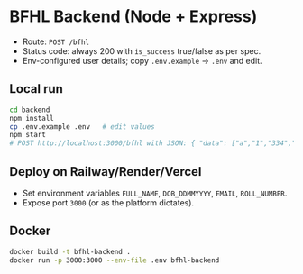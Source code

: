 # BFHL Backend (Node + Express)

- Route: `POST /bfhl`
- Status code: always 200 with `is_success` true/false as per spec.
- Env-configured user details; copy `.env.example` -> `.env` and edit.

## Local run
```bash
cd backend
npm install
cp .env.example .env   # edit values
npm start
# POST http://localhost:3000/bfhl with JSON: { "data": ["a","1","334","4","R","$"] }
```

## Deploy on Railway/Render/Vercel
- Set environment variables `FULL_NAME`, `DOB_DDMMYYYY`, `EMAIL`, `ROLL_NUMBER`.
- Expose port `3000` (or as the platform dictates).

## Docker
```bash
docker build -t bfhl-backend .
docker run -p 3000:3000 --env-file .env bfhl-backend
```
